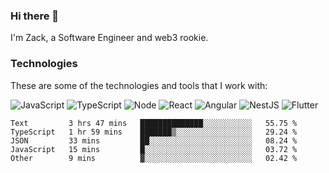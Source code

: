 ### Hi there 👋
I'm Zack, a Software Engineer and web3 rookie.

### Technologies
These are some of the technologies and tools that I work with:

![JavaScript](https://img.shields.io/badge/JavaScript-323330.svg?logo=javascript&logoColor=F7DF1E) 
![TypeScript](https://img.shields.io/badge/TypeScript-007ACC.svg?logo=typescript&logoColor=white) 
![Node](https://img.shields.io/badge/Node.js-43853D.svg?logo=node.js&logoColor=white)
![React](https://img.shields.io/badge/React-20232a.svg?logo=react&logoColor=61DAFB) 
![Angular](https://img.shields.io/badge/Angular-E23237.svg?logo=angularjs&logoColor=white)
![NestJS](https://img.shields.io/badge/NestJS-E0234E?logo=nestjs&logoColor=white)
![Flutter](https://img.shields.io/badge/Flutter-02569B.svg?logo=flutter&logoColor=white)

<!--START_SECTION:waka-->

```text
Text         3 hrs 47 mins   ██████████████░░░░░░░░░░░   55.75 %
TypeScript   1 hr 59 mins    ███████▒░░░░░░░░░░░░░░░░░   29.24 %
JSON         33 mins         ██░░░░░░░░░░░░░░░░░░░░░░░   08.24 %
JavaScript   15 mins         █░░░░░░░░░░░░░░░░░░░░░░░░   03.72 %
Other        9 mins          ▓░░░░░░░░░░░░░░░░░░░░░░░░   02.42 %
```

<!--END_SECTION:waka-->
